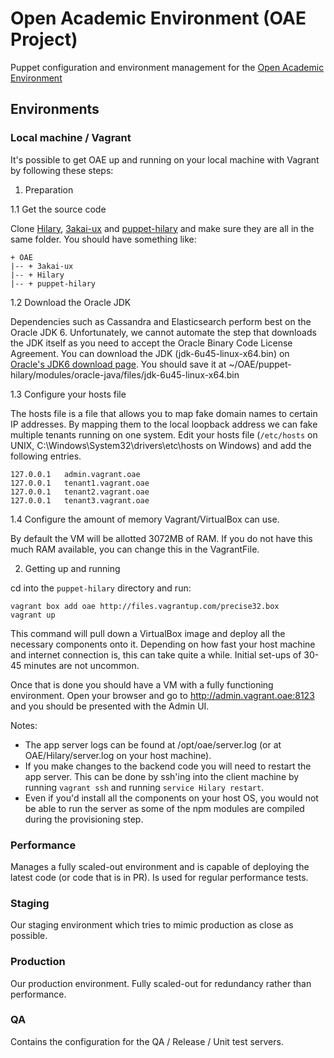# Open Academic Environment (OAE Project)

Puppet configuration and environment management for the [Open Academic Environment](http://www.oaeproject.org/)

## Environments

### Local machine / Vagrant

It's possible to get OAE up and running on your local machine with Vagrant by following these steps:

1. Preparation

1.1 Get the source code

Clone [Hilary](https://github.com/oaeproject/Hilary), [3akai-ux](https://github.com/oaeproject/3akai-ux) and [puppet-hilary](https://github.com/oaeproject/puppet-hilary) and make sure they are all in the same folder. You should have something like:
```
+ OAE
|-- + 3akai-ux
|-- + Hilary
|-- + puppet-hilary
```

1.2 Download the Oracle JDK

Dependencies such as Cassandra and Elasticsearch perform best on the Oracle JDK 6. Unfortunately, we cannot automate the step that downloads the JDK itself
as you need to accept the Oracle Binary Code License Agreement. You can download the JDK (jdk-6u45-linux-x64.bin) on [Oracle's JDK6 download page](http://www.oracle.com/technetwork/java/javasebusiness/downloads/java-archive-downloads-javase6-419409.html#jdk-6u45-oth-JPR). You should save it at ~/OAE/puppet-hilary/modules/oracle-java/files/jdk-6u45-linux-x64.bin

1.3 Configure your hosts file

The hosts file is a file that allows you to map fake domain names to certain IP addresses. By mapping them to
the local loopback address we can fake multiple tenants running on one system.
Edit your hosts file (`/etc/hosts` on UNIX, C:\Windows\System32\drivers\etc\hosts on Windows) and add the following entries.
```
127.0.0.1   admin.vagrant.oae
127.0.0.1   tenant1.vagrant.oae
127.0.0.1   tenant2.vagrant.oae
127.0.0.1   tenant3.vagrant.oae
```

1.4 Configure the amount of memory Vagrant/VirtualBox can use.

By default the VM will be allotted 3072MB of RAM. If you do not have this much RAM available,
you can change this in the VagrantFile.

2. Getting up and running

cd into the `puppet-hilary` directory and run:
```
vagrant box add oae http://files.vagrantup.com/precise32.box
vagrant up
```
This command will pull down a VirtualBox image and deploy all the necessary components onto it.
Depending on how fast your host machine and internet connection is, this can take quite a while. Initial set-ups of 30-45 minutes are not uncommon.


Once that is done you should have a VM with a fully functioning environment.
Open your browser and go to http://admin.vagrant.oae:8123 and you should be presented with the Admin UI.

Notes:
 * The app server logs can be found at /opt/oae/server.log (or at OAE/Hilary/server.log on your host machine).
 * If you make changes to the backend code you will need to restart the app server. This can be done by ssh'ing into the client machine by running `vagrant ssh` and running `service Hilary restart`.
 * Even if you'd install all the components on your host OS, you would not be able to run the server as some of the npm modules are compiled during the provisioning step.


### Performance

Manages a fully scaled-out environment and is capable of deploying the latest code (or code that is in PR).
Is used for regular performance tests.

### Staging

Our staging environment which tries to mimic production as close as possible.

### Production

Our production environment. Fully scaled-out for redundancy rather than performance.

### QA

Contains the configuration for the QA / Release / Unit test servers.
